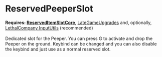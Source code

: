 # ReservedPeeperSlot
<strong>Requires: <a href="https://thunderstore.io/c/lethal-company/p/FlipMods/ReservedItemSlotCore/">ReservedItemSlotCore</a></strong>, <a href="https://thunderstore.io/c/lethal-company/p/malco/Lategame_Upgrades/">LateGameUpgrades</a></strong> and, optionally, <a href="https://thunderstore.io/c/lethal-company/p/Rune580/LethalCompany_InputUtils/">LethalCompany InputUtils</a> (recommended)</strong><br><br>
Dedicated slot for the Peeper. You can press G to activate and drop the Peeper on the ground. Keybind can be changed and you can also disable the keybind and just use as a normal reserved slot.